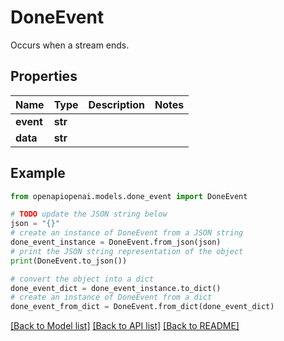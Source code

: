 # DoneEvent

Occurs when a stream ends.

## Properties

Name | Type | Description | Notes
------------ | ------------- | ------------- | -------------
**event** | **str** |  | 
**data** | **str** |  | 

## Example

```python
from openapiopenai.models.done_event import DoneEvent

# TODO update the JSON string below
json = "{}"
# create an instance of DoneEvent from a JSON string
done_event_instance = DoneEvent.from_json(json)
# print the JSON string representation of the object
print(DoneEvent.to_json())

# convert the object into a dict
done_event_dict = done_event_instance.to_dict()
# create an instance of DoneEvent from a dict
done_event_from_dict = DoneEvent.from_dict(done_event_dict)
```
[[Back to Model list]](../README.md#documentation-for-models) [[Back to API list]](../README.md#documentation-for-api-endpoints) [[Back to README]](../README.md)


